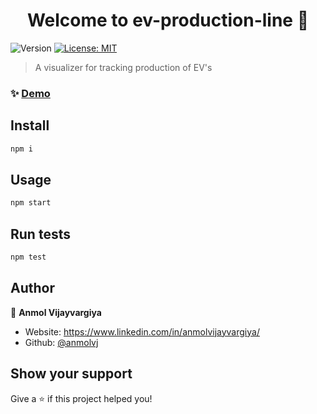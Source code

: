 <h1 align="center">Welcome to ev-production-line 👋</h1>
<p>
  <img alt="Version" src="https://img.shields.io/badge/version-0.1.0-blue.svg?cacheSeconds=2592000" />
  <a href="#" target="_blank">
    <img alt="License: MIT" src="https://img.shields.io/badge/License-MIT-yellow.svg" />
  </a>
</p>

> A visualizer for tracking production of EV's

### ✨ [Demo](http://localhost:3000/)

## Install

```sh
npm i
```

## Usage

```sh
npm start
```

## Run tests

```sh
npm test
```

## Author

👤 **Anmol Vijayvargiya**

* Website: https://www.linkedin.com/in/anmolvijayvargiya/
* Github: [@anmolvj](https://github.com/anmolvj)

## Show your support

Give a ⭐️ if this project helped you!
